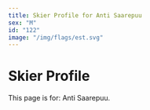 ```yaml
---
title: Skier Profile for Anti Saarepuu
sex: "M"
id: "122"
image: "/img/flags/est.svg" 
---
```


# Skier Profile

This page is for: Anti Saarepuu.
    